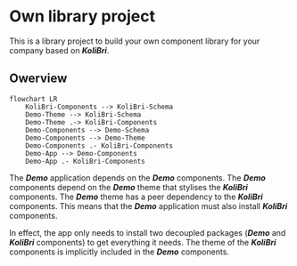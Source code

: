 # Own library project

This is a library project to build your own component library for your company based on **_KoliBri_**.

## Owerview

```mermaid
flowchart LR
    KoliBri-Components --> KoliBri-Schema
    Demo-Theme --> KoliBri-Schema
    Demo-Theme .-> KoliBri-Components
    Demo-Components --> Demo-Schema
    Demo-Components --> Demo-Theme
    Demo-Components .- KoliBri-Components
    Demo-App --> Demo-Components
    Demo-App .- KoliBri-Components
```

The **_Demo_** application depends on the **_Demo_** components. The **_Demo_** components depend on the **_Demo_** theme that stylises the **_KoliBri_** components. The **_Demo_** theme has a peer dependency to the **_KoliBri_** components. This means that the **_Demo_** application must also install **_KoliBri_** components.

In effect, the app only needs to install two decoupled packages (**_Demo_** and **_KoliBri_** components) to get everything it needs. The theme of the **_KoliBri_** components is implicitly included in the **_Demo_** components.
